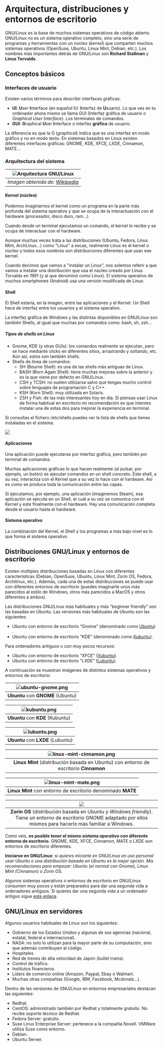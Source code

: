 # Arquitectura, distribuciones y entornos de escritorio
GNU/Linux es la base de muchos sistemas operativos de código abierto. GNU/Linux no es un sistema operativo completo, sino una serie de programas y herramientas con un núcleo (*kernel*) que comparten muchos sistemas operativos (OpenSuse, Ubuntu, Linux Mint, Debian, etc.).
Los nombres más importantes detrás de GNU/Linux son **Richard Stallman** y **Linus Torvalds**.

## Conceptos básicos 
### Interfaces de usuario
Existen varios términos para describir interfaces gráficas:

- **UI**: **U**ser **I**nterface (en español IU: **I**nterfaz de **U**suario).
Lo que ves en tu ordenador ahora mismo se llama GUI (Interfaz gráfica de usuario o *Graphical User Interface*). Los terminales de comandos.
- **GUI**: **G**raphical **U**ser **I**nterface o interfaz **gráfica** de usuario.

La diferencia es que la G (*graphical*) indica que es una interfaz en modo gráfico y no en modo texto. En sistemas basados en Linux existen diferentes interfaces gráficas: GNOME, KDE, XFCE, LXDE, Cinnamon, MATE...

### Arquitectura del sistema

| ![Arquitectura GNU/Linux](../images/gnu-linux/linux-architecture.png) |
|:--:|
| *Imagen obtenida de: [Wikipedia](https://en.wikipedia.org/wiki/Kernel_(operating_system))* |


#### Kernel (núcleo)
Podemos imaginarnos el kernel como un programa en la parte más profunda del sistema operativo y que se ocupa de la interactuación con el hardware (procesador, disco duro, ram...).

Cuando desde un terminal ejecutamos un comando, el kernel lo recibe y se ocupa de interactuar con el hardware.

Aunque muchas veces trata a las distribuciones (Ubuntu, Fedora, Linux Mint, ArchLinux...) como "Linux" a secas, realmente Linux es el kernel o núcleo y todos esos nombres son distribuciones diferentes que usan ese kernel.

Cuando decimos que vamos a "instalar un Linux", nos solemos referir a que vamos a instalar una distribución que usa el núcleo creado por Linus Torvalds en 1991 (y al que denominó como Linux). El sistema operativo de muchos smartphones (Android) usa una versión modificada de Linux.

#### Shell
El Shell estaría, en la imagen, entre las aplicaciones y el Kernel. Un Shell hace de interfaz entre los usuarios y el sistema operativo.

La interfaz gráfica de Windows y las distintas disponibles en GNU/Linux son también Shells, al igual que muchas por comandos como: bash, sh, zsh...

##### Tipos de shells en Linux
- Gnome, KDE (y otras GUIs): los comandos realmente se ejecutan, pero se hace mediante clicks en diferentes sitios, arrastrando y soltando, etc. Aún así, estos son también shells.
- Shells de línea de comandos:
    - SH (Bourne Shell): es una de las shells más antiguas de Linux.
    - BASH (Born Again Shell): tiene muchas mejoras sobre la anterior y es la que viene por defecto en GNU/Linux.
    - CSH y TCSH: no suelen utilizarse salvo que tengas mucho control sobre lenguajes de programación C y C++.
    - KSH (Korn Shell): muy utilizada en Solaris.
    - ZSH y Fish: de las más interesantes hoy en día. Si piensas usar Linux de forma habitual en escritorio mi recomendación es que intentes instalar una de estas dos para mejorar la experiencia en terminal.

Si consultas el fichero /etc/shells puedes ver la lista de shells que tienes instaladas en el sistema.

![](../images/gnu-linux/etcshells.png)  

#### Aplicaciones
Una aplicación puede ejecutarse por interfaz gráfica, pero también por terminal de comandos.

Muchas aplicaciones gráficas lo que hacen realmente (al pulsar, por ejemplo, un botón) es ejecutar comandos en un shell concreto. Este shell, a su vez, interactúa con el Kernel que a su vez lo hace con el hardware. Así es como se produce toda la comunicación entre las capas.

Si ejecutamos, por ejemplo, una aplicación (imaginemos Steam), esa aplicación se ejecuta en un Shell, el cuál a su vez se comunica con el Kernel y este finalmente con el hardware. Hay una comunicación completa desde el usuario hasta el hardware.

#### Sistema operativo
La combinación del Kernel, el Shell y los programas a más bajo nivel es lo que forma el sistema operativo.

## Distribuciones GNU/Linux y entornos de escritorio

Existen múltiples distribuciones basadas en Linux con diferentes características (Debian, OpenSuse, Ubuntu, Linux Mint, Zorin OS, Fedora, Archilinux, etc.). Además, cada una de estas distribuciones se puede usar con diferentes entornos de escritorio (puedes imaginarte unos más parecidos al estilo de Windows, otros más parecidos a MacOS y otros diferentes a ambos). 

Las distribuciones GNU/Linux más habituales y más “beginner friendly” son las basadas en Ubuntu. Las versiones más habituales de Ubuntu son las siguientes:

* Ubuntu con entorno de escritorio “Gnome” (denominado como [Ubuntu](https://ubuntu.com/download)) .
* Ubuntu con entorno de escritorio “KDE” (denominado como [Kubuntu](https://kubuntu.org/)).

Para ordenadores antiguos o con muy pocos recursos:

* Ubuntu con entorno de escritorio “XFCE” ([Xubuntu](https://xubuntu.org/)).
* Ubuntu con entorno de escritorio “LXDE” ([Lubuntu](https://lubuntu.me/)).

A continuación se muestran imágenes de distintos sistemas operativos y entornos de escritorio:

| ![ubuntu-gnome.png](../images/intro/distros-linux/ubuntu-gnome.png) |
|:--:|
| **Ubuntu** con **GNOME** (Ubuntu) |


| ![kubuntu.png](../images/intro/distros-linux/kubuntu.png) |
|:-:|
| **Ubuntu** con **KDE** (Kubuntu) |


| ![lubuntu.png](../images/intro/distros-linux/lubuntu.png) |
|:-:|
| **Ubuntu** con **LXDE** (Lubuntu) |


| ![linux-mint-cinnamon.png](../images/intro/distros-linux/linux-mint-cinnamon.png) |
|:-:|
| **Linux Mint** (distribución basada en Ubuntu) con entorno de escritorio **Cinnamon** |


| ![linux-mint-mate.png](../images/intro/distros-linux/linux-mint-mate.png) |
|:-:|
| **Linux Mint** con entorno de escritorio denominado **MATE** |


| ![](../images/intro/distros-linux/zorinos.png) |
|:-:|
| **Zorin OS** (distribución basada en Ubuntu y *Windows friendly*). Tiene un entorno de escritorio GNOME adaptado por ellos mismos para hacerlo más familiar a Windows. |


Como veis, **es posible tener el mismo sistema operativo con diferente entorno de escritorio**. GNOME, KDE, XFCE, Cinnamon, MATE o LXDE son entornos de escritorio diferentes.

**Iniciarse en GNU/Linux**: *si quieres iniciarte en GNU/Linux en uso personal usar Ubuntu o una distribución basada en Ubuntu es la mejor opción. Mis recomendaciones para empezar: Ubuntu (el normal con Gnome), Linux Mint (Cinnamon) o Zorin OS.*

Algunos sistemas operativos o entornos de escritorio en GNU/Linux consumen muy pocos y están preparados para dar una segunda vida a ordenadores antiguos. Si quieres dar una segunda vida a un ordenador antiguo sigue [este enlace](https://itsfoss.com/lightweight-linux-beginners/).
<br>

## GNU/Linux en servidores
Algunos usuarios habituales de Linux son los siguientes:

- Gobierno de los Estados Unidos y algunas de sus agencias (nacional, estatal, federal e internacional).
- NASA: no solo lo utilizan para la mayor parte de su computación, sino que además contribuyen al código.
- Hospitales
- Red de trenes de alta velocidad de Japón (bullet trains).
- Control de tráfico.
- Institutos financieros.
- Liders de comercio online (Amazon, Paypal, Ebay o Walmart.
- Muchas otras compañías (Google, IBM, Facebook, Mcdonals...).

Dentro de las versiones de GNU/Linux en entornos empresariales destacan las siguientes:

- Redhat.
- CentOS: administrado también por Redhat y totalmente gratuito. No recibe soporte técnico de Redhat.
- Fedora Server: gratuito.
- Suse Linux Enterprise Server: pertenece a la compañía Novell. VMWare utiliza Suse como entorno.
- Debian.
- Ubuntu Server.